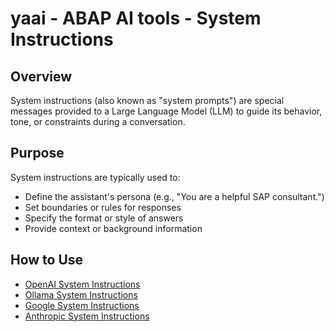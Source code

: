 # yaai - ABAP AI tools - System Instructions
## Overview

System instructions (also known as "system prompts") are special messages provided to a Large Language Model (LLM) to guide its behavior, tone, or constraints during a conversation.

## Purpose

System instructions are typically used to:

- Define the assistant's persona (e.g., "You are a helpful SAP consultant.")
- Set boundaries or rules for responses
- Specify the format or style of answers
- Provide context or background information

## How to Use

- [OpenAI System Instructions](openai/system_instructions.md)
- [Ollama System Instructions](ollama/system_instructions.md)
- [Google System Instructions](google/system_instructions.md)
- [Anthropic System Instructions](anthropic/system_instructions.md)